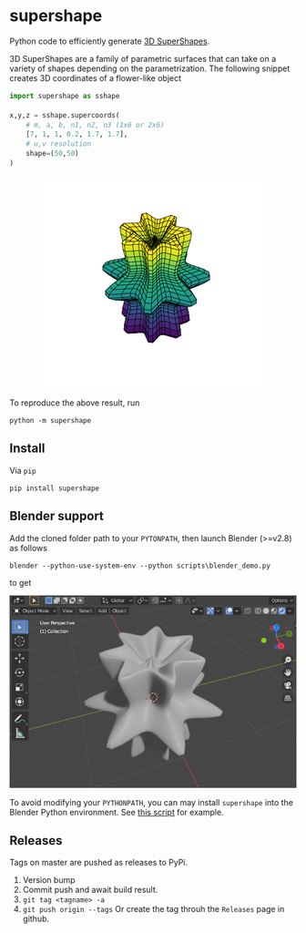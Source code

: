# supershape
Python code to efficiently generate  [3D SuperShapes](https://en.wikipedia.org/wiki/Superformula).

3D SuperShapes are a family of parametric surfaces that can take on a variety of shapes depending on the parametrization. The following snippet creates 3D coordinates of a flower-like object
```python
import supershape as sshape

x,y,z = sshape.supercoords(
    # m, a, b, n1, n2, n3 (1x6 or 2x6)
    [7, 1, 1, 0.2, 1.7, 1.7], 
    # u,v resolution
    shape=(50,50)
)
```

<p align="center">
  <img  src="etc/flower.png">
</p>

To reproduce the above result, run
```
python -m supershape
```

## Install
Via `pip`

```
pip install supershape
```

## Blender support
Add the cloned folder path to your `PYTONPATH`, then launch Blender (>=v2.8) as follows
```
blender --python-use-system-env --python scripts\blender_demo.py
```
to get 
<p align="center">
  <img  src="etc/flower_blender.png">
</p>

To avoid modifying your `PYTHONPATH`, you can may install `supershape` into the Blender Python environment. See [this script](https://github.com/cheind/pytorch-blender/blob/eb2793e4ad90d3dd8210724feec5021d773f6beb/scripts/install_btb.py) for example.

## Releases
Tags on master are pushed as releases to PyPi. 
1. Version bump
1. Commit push and await build result.
1. `git tag <tagname> -a`
1. `git push origin --tags`
Or create the tag throuh the `Releases` page in github.
